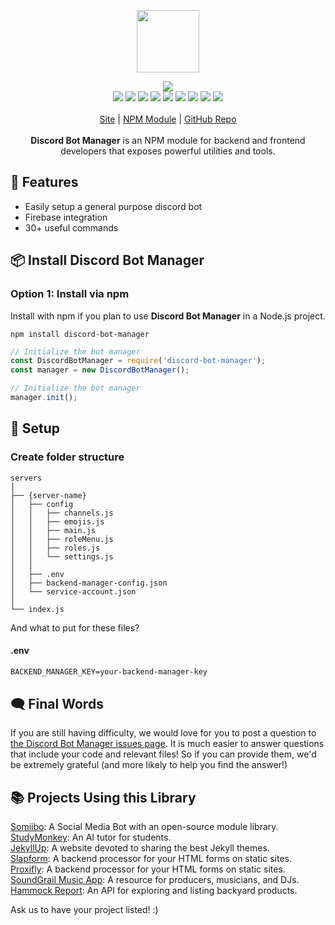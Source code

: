 <p align="center">
  <a href="https://itwcreativeworks.com">
    <img src="https://cdn.itwcreativeworks.com/assets/itw-creative-works/images/logo/itw-creative-works-brandmark-black-x.svg" width="100px">
  </a>
</p>

<p align="center">
  <img src="https://img.shields.io/github/package-json/v/itw-creative-works/discord-bot-manager.svg">
  <br>
  <img src="https://img.shields.io/librariesio/release/npm/discord-bot-manager.svg">
  <img src="https://img.shields.io/bundlephobia/min/discord-bot-manager.svg">
  <img src="https://img.shields.io/codeclimate/maintainability-percentage/itw-creative-works/discord-bot-manager.svg">
  <img src="https://img.shields.io/npm/dm/discord-bot-manager.svg">
  <img src="https://img.shields.io/node/v/discord-bot-manager.svg">
  <img src="https://img.shields.io/website/https/itwcreativeworks.com.svg">
  <img src="https://img.shields.io/github/license/itw-creative-works/discord-bot-manager.svg">
  <img src="https://img.shields.io/github/contributors/itw-creative-works/discord-bot-manager.svg">
  <img src="https://img.shields.io/github/last-commit/itw-creative-works/discord-bot-manager.svg">
  <br>
  <br>
  <a href="https://itwcreativeworks.com">Site</a> | <a href="https://www.npmjs.com/package/discord-bot-manager">NPM Module</a> | <a href="https://github.com/itw-creative-works/discord-bot-manager">GitHub Repo</a>
  <br>
  <br>
  <strong>Discord Bot Manager</strong> is an NPM module for backend and frontend developers that exposes powerful utilities and tools.
</p>

## 🦄 Features
* Easily setup a general purpose discord bot
* Firebase integration
* 30+ useful commands

## 📦 Install Discord Bot Manager
### Option 1: Install via npm
Install with npm if you plan to use **Discord Bot Manager** in a Node.js project.
```shell
npm install discord-bot-manager
```

```js
// Initialize the bot manager
const DiscordBotManager = require('discord-bot-manager');
const manager = new DiscordBotManager();

// Initialize the bot manager
manager.init();
```

## 🔧 Setup
### Create folder structure
```
servers
│
├── {server-name}
│   ├── config
│   │   ├── channels.js
│   │   ├── emojis.js
│   │   ├── main.js
│   │   ├── roleMenu.js
│   │   ├── roles.js
│   │   └── settings.js
│   │
│   ├── .env
│   ├── backend-manager-config.json
│   └── service-account.json
│
└── index.js
```

And what to put for these files?

#### .env
```txt
BACKEND_MANAGER_KEY=your-backend-manager-key
```

## 🗨️ Final Words
If you are still having difficulty, we would love for you to post a question to [the Discord Bot Manager issues page](https://github.com/itw-creative-works/discord-bot-manager/issues). It is much easier to answer questions that include your code and relevant files! So if you can provide them, we'd be extremely grateful (and more likely to help you find the answer!)

## 📚 Projects Using this Library
[Somiibo](https://somiibo.com): A Social Media Bot with an open-source module library. <br>
[StudyMonkey](https://studymonkey.ai): An AI tutor for students. <br>
[JekyllUp](https://jekyllup.com): A website devoted to sharing the best Jekyll themes. <br>
[Slapform](https://slapform.com): A backend processor for your HTML forms on static sites. <br>
[Proxifly](https://proxifly.com): A backend processor for your HTML forms on static sites. <br>
[SoundGrail Music App](https://app.soundgrail.com): A resource for producers, musicians, and DJs. <br>
[Hammock Report](https://hammockreport.com): An API for exploring and listing backyard products. <br>

Ask us to have your project listed! :)
